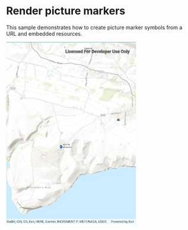 # Render picture markers

This sample demonstrates how to create picture marker symbols from a URL and embedded resources.

<img src="RenderPictureMarkers.jpg" width="350"/>
